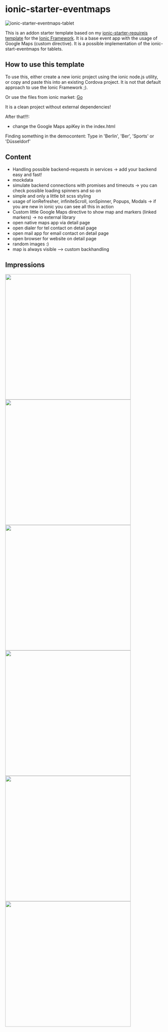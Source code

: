 # ionic-starter-eventmaps

![ionic-starter-eventmaps-tablet](https://cloud.githubusercontent.com/assets/2264672/9706706/7a10b90a-54ee-11e5-95a0-1af1313410dc.png)

This is an addon starter template based on my [ionic-starter-requirejs template](https://github.com/KillerCodeMonkey/ionic-starter-requirejs) for the [Ionic Framework](http://ionicframework.com/). It is a base event app with the usage of Google Maps (custom directive). It is a possible implementation of the ionic-start-eventmaps for tablets.

## How to use this template

To use this, either create a new ionic project using the ionic node.js utility, or copy and paste this into an existing Cordova project. It is not that default approach to use the Ionic Framework ;).

Or use the files from ionic market:
[Go](http://market.ionic.io/starters/event-app-and-maps-tablet)

It is a clean project without external dependencies!

After that!!!:

- change the Google Maps apiKey in the index.html

Finding something in the democontent:
Type in 'Berlin', 'Ber', 'Sports' or 'Düsseldorf'

## Content

- Handling possible backend-requests in services -> add your backend easy and fast!
- mockdata
- simulate backend connections with promises and timeouts -> you can check possible loading spinners and so on
- simple and only a little bit scss styling
- usage of ionRefresher, infiniteScroll, ionSpinner, Popups, Modals -> if you are new in ionic you can see all this in action
- Custom little Google Maps directive to show map and markers (linked markers) -> no external library
- open native maps app via detail page
- open dialer for tel contact on detail page
- open mail app for email contact on detail page
- open browser for website on detail page
- random images :)
- map is always visible --> custom backhandling

## Impressions

<img src="https://cloud.githubusercontent.com/assets/2264672/9706677/a8a2e6d6-54ed-11e5-8f8c-5e7092d61cd9.png" height="400">
<img src="https://cloud.githubusercontent.com/assets/2264672/9706678/a8c31e4c-54ed-11e5-876f-a8a1e0b2064f.png" height="400">
<img src="https://cloud.githubusercontent.com/assets/2264672/9706679/a8cfc534-54ed-11e5-9840-868d7041511b.png" height="400">
<img src="https://cloud.githubusercontent.com/assets/2264672/9706680/a8e2f834-54ed-11e5-98d6-cd0890588333.png" height="400">
<img src="https://cloud.githubusercontent.com/assets/2264672/9706681/a8e53f0e-54ed-11e5-9424-74aef1c6dec0.png" height="400">
<img src="https://cloud.githubusercontent.com/assets/2264672/9706682/a8ef29f6-54ed-11e5-92a7-ff9f91a650f5.png" height="400">
